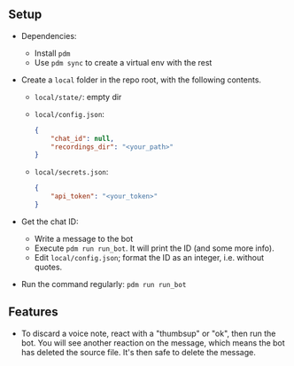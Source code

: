 ## Setup

- Dependencies:
  - Install `pdm`
  - Use `pdm sync` to create a virtual env with the rest

- Create a `local` folder in the repo root, with the following contents.

  - `local/state/`: empty dir

  - `local/config.json`:

    ```json
    {
        "chat_id": null,
        "recordings_dir": "<your_path>"
    }
    ```

  - `local/secrets.json`:

    ```json
    {
        "api_token": "<your_token>"
    }
    ```

- Get the chat ID:
  - Write a message to the bot
  - Execute `pdm run run_bot`. It will print the ID (and some more info).
  - Edit `local/config.json`; format the ID as an integer, i.e. without quotes.

- Run the command regularly: `pdm run run_bot`

## Features

- To discard a voice note, react with a "thumbsup" or "ok", then run the bot.
  You will see another reaction on the message, which means the bot has deleted the source file. It's then safe to delete the message.
